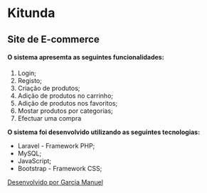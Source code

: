 # Kitunda
## Site de E-commerce

#### O sistema apresemta as seguintes funcionalidades:
1. Login;
2. Registo;
3. Criação de produtos;
4. Adição de produtos no carrinho;
5. Adição de produtos nos favoritos;
6. Mostar produtos por categorias;
7. Efectuar uma compra

**O sistema foi desenvolvido utilizando as seguintes tecnologias:**
* Laravel - Framework PHP;
* MySQL;
* JavaScript;
* Bootstrap - Framework CSS;

[Desenvolvido por Garcia Manuel](https://github.com/developsgimanuel)
 
